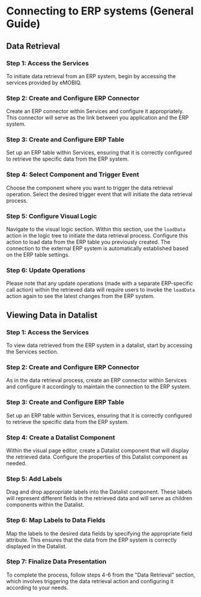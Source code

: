 # Connecting to ERP systems (General Guide)

## Data Retrieval

### Step 1: Access the Services

To initiate data retrieval from an ERP system, begin by accessing the services provided by eMOBIQ.

### Step 2: Create and Configure ERP Connector

Create an ERP connector within Services and configure it appropriately. This connector will serve as the link between you application and the ERP system.

### Step 3: Create and Configure ERP Table

Set up an ERP table within Services, ensuring that it is correctly configured to retrieve the specific data from the ERP system.

### Step 4: Select Component and Trigger Event

Choose the component where you want to trigger the data retrieval operation. Select the desired trigger event that will initiate the data retrieval process.

### Step 5: Configure Visual Logic

Navigate to the visual logic section. Within this section, use the `loadData` action in the logic tree to initiate the data retrieval process. Configure this action to load data from the ERP table you previously created. The connection to the external ERP system is automatically established based on the ERP table settings.

### Step 6: Update Operations

Please note that any update operations (made with a separate ERP-specific call action) within the retrieved data will require users to invoke the `loadData` action again to see the latest changes from the ERP system.


## Viewing Data in Datalist

### Step 1: Access the Services

To view data retrieved from the ERP system in a datalist, start by accessing the Services section.

### Step 2: Create and Configure ERP Connector

As in the data retrieval process, create an ERP connector within Services and configure it accordingly to maintain the connection to the ERP system.

### Step 3: Create and Configure ERP Table

Set up an ERP table within Services, ensuring that it is correctly configured to retrieve the specific data from the ERP system.

### Step 4: Create a Datalist Component

Within the visual page editor, create a Datalist component that will display the retrieved data. Configure the properties of this Datalist component as needed.

### Step 5: Add Labels

Drag and drop appropriate labels into the Datalist component. These labels will represent different fields in the retrieved data and will serve as children components within the Datalist.

### Step 6: Map Labels to Data Fields

Map the labels to the desired data fields by specifying the appropriate field attribute. This ensures that the data from the ERP system is correctly displayed in the Datalist.

### Step 7: Finalize Data Presentation

To complete the process, follow steps 4-6 from the "Data Retrieval" section, which involves triggering the data retrieval action and configuring it according to your needs.

